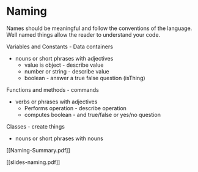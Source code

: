 # Naming

Names should be meaningful and follow the conventions of the language. Well named things allow the reader to understand your code.  

Variables and Constants - Data containers
* nouns or short phrases with adjectives
  * value is object - describe value
  * number or string - describe value
  * boolean - answer a true false question (isThing)

Functions and methods - commands
* verbs or phrases with adjectives
  * Performs operation - describe operation
  * computes boolean - and true/false or yes/no question

Classes - create things
* nouns or short phrases with nouns

[[Naming-Summary.pdf]]

[[slides-naming.pdf]]


